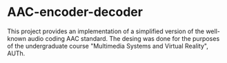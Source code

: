# AAC-encoder-decoder

This project provides an implementation of a simplified version of the well-known audio coding AAC standard. The desing was done for the purposes of the undergraduate course "Multimedia Systems and Virtual Reality", AUTh.
